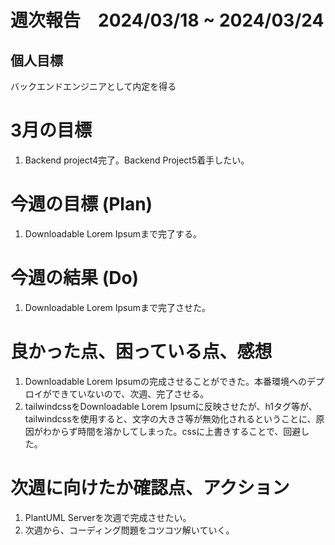# 週次報告　2024/03/18 ~ 2024/03/24

## 個人目標
バックエンドエンジニアとして内定を得る

# 3月の目標
1. Backend project4完了。Backend Project5着手したい。

# 今週の目標 (Plan)
1. Downloadable Lorem Ipsumまで完了する。

# 今週の結果 (Do)
1. Downloadable Lorem Ipsumまで完了させた。

# 良かった点、困っている点、感想
1. Downloadable Lorem Ipsumの完成させることができた。本番環境へのデプロイができていないので、次週、完了させる。
2. tailwindcssをDownloadable Lorem Ipsumに反映させたが、h1タグ等が、tailwindcssを使用すると、文字の大きさ等が無効化されるということに、原因がわからず時間を溶かしてしまった。cssに上書きすることで、回避した。
 
# 次週に向けたか確認点、アクション
1. PlantUML Serverを次週で完成させたい。
2. 次週から、コーディング問題をコツコツ解いていく。